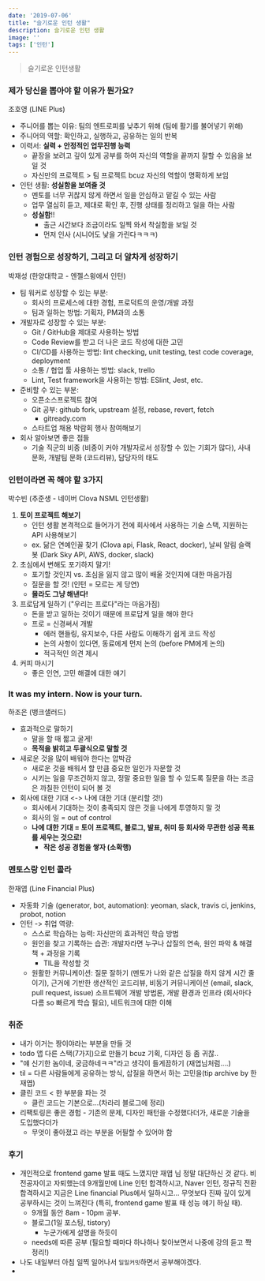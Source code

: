 ```yaml
---
date: '2019-07-06'
title: "슬기로운 인턴 생활"
description: 슬기로운 인턴 생활
image: ''
tags: ['인턴']
---
```

> 슬기로운 인턴생활

### 제가 당신을 뽑아야 할 이유가 뭔가요?
조호영 (LINE Plus)
- 주니어를 뽑는 이유: 팀의 엔트로피를 낮추기 위해 (팀에 활기를 불어넣기 위해)
- 주니어의 역할: 확인하고, 실행하고, 공유하는 일의 반복
- 이력서: __실력 + 안정적인 업무진행 능력__
    - 끝장을 보려고 깊이 있게 공부를 하여 자신의 역할을 끝까지 잘할 수 있음을 보일 것
    - 자신만의 프로젝트 > 팀 프로젝트 bcuz 자신의 역할이 명확하게 보임
- 인턴 생활: __성실함을 보여줄 것__
    - 멘토를 너무 귀찮지 않게 하면서 일을 안심하고 맡길 수 있는 사람
    - 업무 열심히 듣고, 제대로 확인 후, 진행 상태를 정리하고 일을 하는 사람
    - __성실함__!!
        - 출근 시간보다 조금이라도 일찍 와서 착실함을 보일 것
        - 먼저 인사 (시니어도 낯을 가린다ㅋㅋㅋ)


### 인턴 경험으로 성장하기, 그리고 더 알차게 성장하기
박재성 (한양대학교 - 엔젤스윙에서 인턴)
- 팀 워커로 성장할 수 있는 부분:
    - 회사의 프로세스에 대한 경험, 프로덕트의 운영/개발 과정
    - 팀과 일하는 방법: 기획자, PM과의 소통
- 개발자로 성장할 수 있는 부분:
    - Git / GitHub을 제대로 사용하는 방법
    - Code Review를 받고 더 나은 코드 작성에 대한 고민
    - CI/CD를 사용하는 방법: lint checking, unit testing, test code coverage, deployment
    - 소통 / 협업 툴 사용하는 방법: slack, trello
    - Lint, Test framework을 사용하는 방법: ESlint, Jest, etc.
- 준비할 수 있는 부분:
    - 오픈소스프로젝트 참여
    - Git 공부: github fork, upstream 설정, rebase, revert, fetch
        - gitready.com
    - 스타트업 채용 박람회 행사 참여해보기
- 회사 알아보면 좋은 점들
     - 기술 직군의 비중 (비중이 커야 개발자로서 성장할 수 있는 기회가 많다), 사내 문화, 개발팀 문화 (코드리뷰), 담당자의 태도
    
### 인턴이라면 꼭 해야 할 3가지
박수빈 (추준생 - 네이버 Clova NSML 인턴생활)
1. __토이 프로젝트 해보기__
    - 인턴 생활 본격적으로 들어가기 전에 회사에서 사용하는 기술 스택, 지원하는 API 사용해보기
    - ex. 닮은 연예인꼴 찾기 (Clova api, Flask, React, docker), 날씨 알림 슬랙봇 (Dark Sky API, AWS, docker, slack)
2. 초심에서 변해도 포기하지 말기!
    - 포기할 것인지 vs. 초심을 잃지 않고 많이 배울 것인지에 대한 마음가짐
    - 질문을 할 것! (인턴 = 모르는 게 당연)
    - __몰라도 그냥 해낸다!__
3. 프로답게 일하기 ("우리는 프로다"라는 마음가짐)
    - 돈을 받고 일하는 것이기 때문에 프로답게 일을 해야 한다
    - 프로 = 신경써서 개발
        - 에러 핸들링, 유지보수, 다른 사람도 이해하기 쉽게 코드 작성
        - 논의 사항이 있다면, 동료에게 먼저 논의 (before PM에게 논의)
        - 적극적인 의견 제시
4. 커피 마시기
    - 좋은 인연, 고민 해결에 대한 얘기

### It was my intern. Now is your turn.
하조은 (뱅크샐러드)
- 효과적으로 말하기
    - 말을 할 때 짧고 굴게!
    - __목적을 밝히고 두괄식으로 말할 것__
- 새로운 것을 많이 배워야 한다는 압박감
    - 새로운 것을 배워서 할 만큼 중요한 일인가 자문할 것
    - 시키는 일을 무조건하지 않고, 정말 중요한 일을 할 수 있도록 질문을 하는 조금은 까칠한 인턴이 되어 볼 것
- 회사에 대한 기대 <-> 나에 대한 기대 (분리할 것!)
    - 회사에서 기대하는 것이 충족되지 않은 것을 나에게 투영하지 말 것
    - 회사의 일 = out of control
    - __나에 대한 기대 = 토이 프로젝트, 블로그, 발표, 취미 등 회사와 무관한 성공 목표를 세우는 것으로!__
        - __작은 성공 경험을 쌓자 (소확행)__

### 멘토스랑 인턴 콜라
한재엽 (Line Financial Plus)
- 자동화 기술 (generator, bot, automation): yeoman, slack, travis ci, jenkins, probot, notion
- 인턴 -> 취업 역량:
    - 스스로 학습하는 능력: 자신만의 효과적인 학습 방법
    - 원인을 찾고 기록하는 습관: 개발자라면 누구나 삽질의 연속, 원인 파악 & 해결책 + 과정을 기록
        - TIL을 작성할 것
    - 원활한 커뮤니케이션: 질문 잘하기 (멘토가 나와 같은 삽질을 하지 않게 시간 줄이기), 근거에 기반한 생산적인 코드리뷰, 비동기 커뮤니케이션 (email, slack, pull request, issue)
소프트웨어 개발 방법론, 개발 환경과 인프라 (회사마다 다름 so 빠르게 학습 필요), 네트워크에 대한 이해

### 취준
- 내가 이거는 짱이야라는 부분을 만들 것
- todo 앱 다른 스택(7가지)으로 만들기 bcuz 기획, 디자인 등 좀 귀찮..
- "얘 신기한 놈이네, 궁금하네ㅋㅋ"라고 생각이 들게끔하기 (재엽님처럼....)
- til = 다른 사람들에게 공유하는 방식, 삽질을 하면서 하는 고민을(tip archive by 한재엽)
- 클린 코드 < 한 부분을 파는 것
    - 클린 코드는 기본으로...(차라리 블로그에 정리)
- 리팩토링은 좋은 경험 - 기존의 문제, 디자인 패턴을 수정했다더가, 새로운 기술을 도입했다더가
    - 무엇이 좋아졌고 라는 부분을 어필할 수 있어야 함

### 후기
- 개인적으로 frontend game 발표 때도 느꼈지만 재엽 님 정말 대단하신 것 같다. 비전공자이고 자퇴했는데 9개월만에 Line 인턴 합격하시고, Naver 인턴, 정규직 전환 합격하시고 지금은 Line financial Plus에서 일하시고... 무엇보다 진짜 깊이 있게 공부하시는 것이 느껴진다 (특히, frontend game 발표 때 성능 얘기 하실 때).
    - 9개월 동안 8am - 10pm 공부.
    - 블로그(1일 포스팅, tistory)
        - 누군가에게 설명을 하듯이
    - needs에 따른 공부 (필요할 때마다 하나하나 찾아보면서 나중에 강의 듣고 쫙 정리!)
- 나도 내일부터 아침 일찍 일어나서 `일일커밋`하면서 공부해야겠다.
- 
